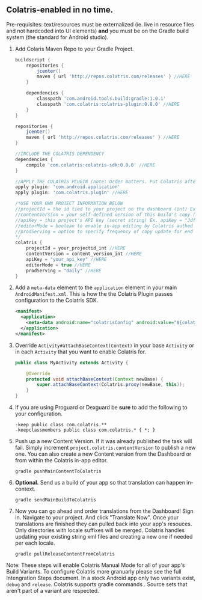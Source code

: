 ## Colatris-enabled in no time.
Pre-requisites: text/resources must be externalized (ie. live in resource files and not hardcoded into UI elements) **and** you must be on the Gradle build system (the standard for Android studio).

1. Add Colaris Maven Repo to your Gradle Project. 

    ```groovy
    buildscript {
        repositories {
            jcenter()
            maven { url 'http://repos.colatris.com/releases' } //HERE
        }

        dependencies {
            classpath 'com.android.tools.build:gradle:1.0.1'
            classpath 'com.colatris:colatris-plugin:0.8.0' //HERE
        }
    }

    repositories {
        jcenter()
        maven { url 'http://repos.colatris.com/releases' } //HERE
    }
    
    //INCLUDE THE COLATRIS DEPENDENCY
    dependencies {
        compile 'com.colatris:colatris-sdk:0.8.0' //HERE
    }
    
    //APPLY THE COLATRIS PLUGIN (note: Order matters. Put Colatris after the Android plugin.)
    apply plugin: 'com.android.application'
    apply plugin: 'com.colatris.plugin' //HERE

    /*USE YOUR OWN PROJECT INFORMATION BELOW
    //projectId = the id tied to your project on the dashboard (int) Ex. projectId = 1
    //contentVersion = your self-defined version of this build's copy (must be incrementing int) Ex. contentVersion = 3 
    //apiKey = this project's API key (secret string) Ex. apiKey = "JdfafKJLJj23434KDFdDFKJKweqDQ"
    //editorMode = boolean to enable in-app editing by Colatris authed users
    //prodServing = option to specify frequency of copy update for end users. Options: "none", "once", "daily", "weekly"
    */
    colatris {
        projectId = your_projectid_int //HERE
        contentVersion = content_version_int //HERE
        apiKey = "your_api_key" //HERE
        editorMode = true //HERE
        prodServing = "daily" //HERE
    }
    ```

2.  Add a `meta-data` element to the `application` element in your main `AndroidManifest.xml`.  This is how the the Colatris Plugin passes configuration to the Colatris SDK.

    ```xml
    <manifest>
      <application>
        <meta-data android:name="colatrisConfig" android:value="${colatrisConfig}" />
      </application>
    </manifest>
    ```

3. Override `Activity#attachBaseContext(Context)` in your base `Activity` or in each `Activity` that you want to enable Colatris for.

    ```java
    public class MyActivity extends Activity {

        @Override
        protected void attachBaseContext(Context newBase) {
            super.attachBaseContext(Colatris.proxy(newBase, this));
        }
    }
    ```

4.  If you are using Proguard or Dexguard be **sure** to add the following to your configuration.
    
    ```
    -keep public class com.colatris.**
    -keepclassmembers public class com.colatris.* { *; }
    ```

5.  Push up a new Content Version.  If it was already published the task will fail.  Simply increment `project.colatris.contentVersion` to publish a new one. You can also create a new Content version from the Dashboard or from within the Colatris in-app editor.
    ```
    gradle pushMainContentToColatris
    ```

6. **Optional.** Send us a build of your app so that translation can happen in-context.

    ```
    gradle sendMainBuildToColatris
    ```

7.  Now you can go ahead and order translations from the Dashboard! Sign in. Navigate to your project. And click "Translate Now". Once your translations are finished they can pulled back into your app's resouces.  Only directories with locale suffixes will be merged.  Colatris handles updating your existing string xml files and creating a new one if needed per each locale.

    ```
    gradle pullReleaseContentFromColatris
    ```

Note:  These steps will enable Colatris Manual Mode for all of your app's Build Variants.  To configure Colatris more granuarly please see the full Intengration Steps document.  In a stock Android app only two variants exist, `debug` and `release`. Colatris supports gradle commands .  Source sets that aren't part of a variant are respected.
